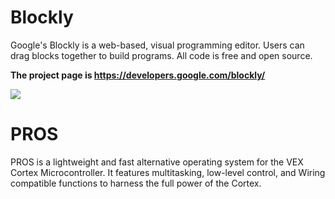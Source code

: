 # Blockly

Google's Blockly is a web-based, visual programming editor.  Users can drag
blocks together to build programs.  All code is free and open source.

**The project page is https://developers.google.com/blockly/**

![](https://developers.google.com/blockly/images/sample.png)


# PROS

PROS is a lightweight and fast alternative operating system for the VEX Cortex Microcontroller. It features multitasking, low-level control, and Wiring compatible functions to harness the full power of the Cortex.
